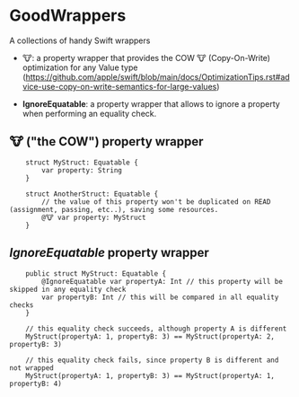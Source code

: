 # GoodWrappers
A collections of handy Swift wrappers

- 🐮: a property wrapper that provides the COW 🐮 (Copy-On-Write) optimization for any Value type (https://github.com/apple/swift/blob/main/docs/OptimizationTips.rst#advice-use-copy-on-write-semantics-for-large-values)

- **IgnoreEquatable**: a property wrapper that allows to ignore a property when performing an equality check.
  


## 🐮 ("the COW") property wrapper

```
    struct MyStruct: Equatable {
        var property: String
    }

    struct AnotherStruct: Equatable {
        // the value of this property won't be duplicated on READ (assignment, passing, etc..), saving some resources.
        @🐮 var property: MyStruct
    }
```

## _IgnoreEquatable_ property wrapper

```
    public struct MyStruct: Equatable {
        @IgnoreEquatable var propertyA: Int // this property will be skipped in any equality check
        var propertyB: Int // this will be compared in all equality checks
    }

    // this equality check succeeds, although property A is different
    MyStruct(propertyA: 1, propertyB: 3) == MyStruct(propertyA: 2, propertyB: 3)

    // this equality check fails, since property B is different and not wrapped
    MyStruct(propertyA: 1, propertyB: 3) == MyStruct(propertyA: 1, propertyB: 4)

```
